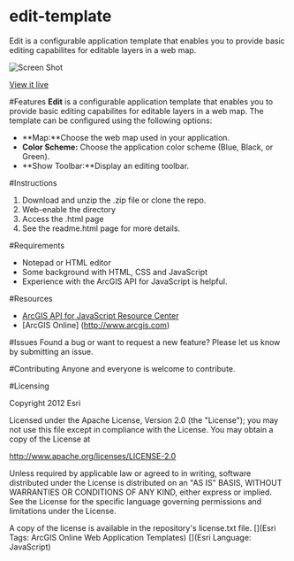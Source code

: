 edit-template
=============

Edit is a configurable application template that enables you to provide basic editing capabilites for editable layers in a web map.

![Screen Shot](https://dl.dropboxusercontent.com/u/24627279/screenshots/edit_th.jpg)

[View it live](http://www.arcgis.com/apps/Edit/index.html?webmap=1df512c380994cc5a3dad2e2d428eea3)


#Features
**Edit** is a configurable application template that enables you to provide basic editing capabilites for editable layers in a web map. The template can be configured using the following options:

- **Map:**Choose the web map used in your application.
- **Color Scheme:** Choose the application color scheme (Blue, Black, or Green).
- **Show Toolbar:**Display an editing toolbar.


#Instructions

1. Download and unzip the .zip file or clone the repo. 
2. Web-enable the directory
3. Access the .html page 
4. See the readme.html page for more details. 


#Requirements

- Notepad or HTML editor
- Some background with HTML, CSS and JavaScript
- Experience with the ArcGIS API for JavaScript is helpful. 

#Resources

- [ArcGIS API for JavaScript Resource Center](http://help.arcgis.com/en/webapi/javascript/arcgis/index.html)
- [ArcGIS Online] (http://www.arcgis.com)

#Issues
Found a bug or want to request a new feature? Please let us know by submitting an issue. 

#Contributing
Anyone and everyone is welcome to contribute. 

#Licensing 

Copyright 2012 Esri

Licensed under the Apache License, Version 2.0 (the "License"); you may not use this file except in compliance with the License. You may obtain a copy of the License at

http://www.apache.org/licenses/LICENSE-2.0

Unless required by applicable law or agreed to in writing, software distributed under the License is distributed on an "AS IS" BASIS, WITHOUT WARRANTIES OR CONDITIONS OF ANY KIND, either express or implied. See the License for the specific language governing permissions and limitations under the License.

A copy of the license is available in the repository's license.txt file.
[](Esri Tags: ArcGIS Online Web Application Templates) 
[](Esri Language: JavaScript)
